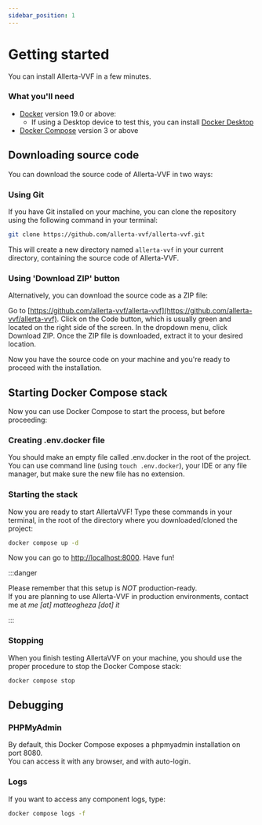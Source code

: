 ```yaml
---
sidebar_position: 1
---
```


# Getting started

You can install Allerta-VVF in a few minutes.

### What you'll need

- [Docker](https://www.docker.com/get-started/) version 19.0 or above:
  - If using a Desktop device to test this, you can install [Docker Desktop](https://www.docker.com/products/docker-desktop/)
- [Docker Compose](https://docs.docker.com/compose/install/) version 3 or above

## Downloading source code

You can download the source code of Allerta-VVF in two ways:

### Using Git

If you have Git installed on your machine, you can clone the repository using the following command in your terminal:

```bash
git clone https://github.com/allerta-vvf/allerta-vvf.git
```

This will create a new directory named `allerta-vvf` in your current directory, containing the source code of Allerta-VVF.

### Using 'Download ZIP' button
Alternatively, you can download the source code as a ZIP file:

Go to [https://github.com/allerta-vvf/allerta-vvf](https://github.com/allerta-vvf/allerta-vvf).
Click on the Code button, which is usually green and located on the right side of the screen.
In the dropdown menu, click Download ZIP.
Once the ZIP file is downloaded, extract it to your desired location.

Now you have the source code on your machine and you're ready to proceed with the installation.

## Starting Docker Compose stack

Now you can use Docker Compose to start the process, but before proceeding:

### Creating .env.docker file
You should make an empty file called .env.docker in the root of the project.
You can use command line (using `touch .env.docker`), your IDE or any file manager,
but make sure the new file has no extension.

### Starting the stack
Now you are ready to start AllertaVVF!
Type these commands in your terminal, in the root of the directory where you downloaded/cloned the project:
```bash
docker compose up -d
```

Now you can go to [http://localhost:8000](http://localhost:8000). Have fun!

:::danger

Please remember that this setup is *NOT* production-ready.  
If you are planning to use Allerta-VVF in production environments, contact me at _me [at] matteogheza [dot] it_

:::

### Stopping
When you finish testing AllertaVVF on your machine, you should use the proper procedure to stop the Docker Compose stack:
```bash
docker compose stop
```

## Debugging

### PHPMyAdmin
By default, this Docker Compose exposes a phpmyadmin installation on port 8080.  
You can access it with any browser, and with auto-login.

### Logs
If you want to access any component logs, type:
```bash
docker compose logs -f
```
